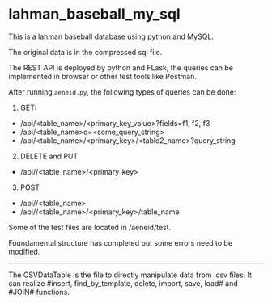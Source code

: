 # lahman_baseball_my_sql

This is a lahman baseball database using python and MySQL.

The original data is in the compressed sql file.

The REST API is deployed by python and FLask, the queries can be implemented in browser or other test tools like Postman.

After running ```aeneid.py```, the following types of queries can be done:

1. GET:
  - /api<dbname>/<table_name>/<primary_key_value>?fields=f1, f2, f3
  - /api<dbname>/<table_name>q=<some_query_string>
  - /api<dbname>/<table_name>/<primary_key>/<table2_name>?query_string
2. DELETE and PUT
  - /api/<dbname>/<table_name>/<primary_key>
3. POST
  - /api/<dbname>/<table_name>
  - /api/<dbname>/<table_name>/<primary_key>/table_name
  
Some of the test files are located in /aeneid/test.

Foundamental structure has completed but some errors need to be modified.

---
The CSVDataTable is the file to directly manipulate data from .csv files. It can realize #insert, find_by_template, delete, import, save, load# and #JOIN# functions.
